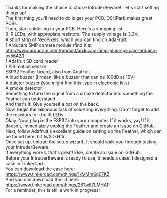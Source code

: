 Thanks for making the choice to chose IntruderBeware! Let's start setting things up!  
The first thing you'll need to do is get your PCB. OSHPark makes great PCBs.  
Then, start soldering to your PCB. Here's a shopping list:  
3 IR LEDs, with appropiate resistors. The supply voltage is 3.3V.  
A short strip of NeoPixels, which you can find on AdaFruit.  
1 Arducam 5MP camera module (find it at http://www.arducam.com/product/arducam-5mp-plus-spi-cam-arduino-ov5642/)  
1 Adafruit SD card reader  
1 PIR motion sensor  
ESP32 Feather board, also from Adafruit.  
A loud buzzer (I mean, like a buzzer that can be 100dB at 16V)  
A quieter buzzer (you might find this type in electronic kits)  
A smoke detector  
Something to turn the signal from a smoke detector into something the Feather can understand  
And that's it! Give yourself a pat on the back.  
Now, begin the laborious task of soldering everything. Don't forget to add the resistors for the IR LEDs.  
Okay. Now, plug in the ESP32 into your computer. If it works, yay! If it doesn't, immediately unplug the Feather and create an issue on GitHub.  
Next, follow Adafruit's excellent guide on setting up the Feather, which can be found here: bit.ly/2DkHflr  
Once set up, upload the setup wizard. It should walk you through testing your IntruderBeware.  
If everything works, that's great! Else, create an issue on GitHub.  
Before your IntruderBeware is ready to use, it needs a case! I designed a case in TinkerCad.  
You can download the case here: https://www.tinkercad.com/things/1xVMmSq07KZ  
And you can download the lid here: https://www.tinkercad.com/things/261wE7LMHAP  
For a reminder, this is still a work in progress!
